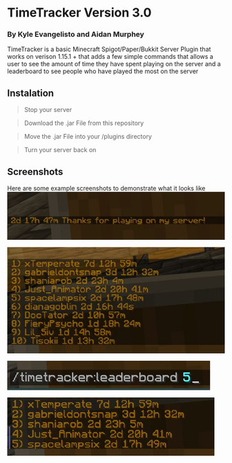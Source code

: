 # TimeTracker Version 3.0 
### By Kyle Evangelisto and Aidan Murphey

TimeTracker is a basic Minecraft Spigot/Paper/Bukkit Server Plugin that works on verison
1.15.1 + that adds a few simple commands that allows a user to see the amount of time they have
spent playing on the server and a leaderboard to see people who have played the most on the server

## Instalation
> Stop your server

> Download the .jar File from this repository

> Move the .jar File into your /plugins directory

> Turn your server back on

## Screenshots

Here are some example screenshots to demonstrate what it looks like
![/timetracker:playtime command](/img/1.JPG)

![/timetracker:leaderboard command](/img/2.JPG)

![/timetracker:leaderboard with custom index command](/img/3.JPG)

![/timetracker:leaderboard 5](/img/4.JPG)